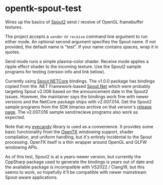 # opentk-spout-test

Wires up the basics of [Spout2](https://github.com/leadedge/Spout2) send / receive of OpenGL framebuffer textures.

The project accepts a `sender` or `receive` command line argument to run either mode. An optional second argument specifies the Spout name. If not provided, the default name is "test". If your name contains spaces, wrap it in quotes.

Send mode runs a simple plasma-color shader. Receive mode applies a ripple effect shader to the incoming texture. Use the Spout2 sample programs for testing (version info and link below).

Currently using [Spout.NETCore](https://github.com/AWAS666/Spout.NETCore) bindings. The v1.0.0 package has bindings copied from the .NET Framework-based [Spout.Net](https://github.com/Ruminoid/Spout.NET) which were probably targeting Spout v2.006 based on the announcement date in the Spout2 issues. However, the maintainer says the bindings work fine with newer versions and the NetCore package ships with v2.007.014. Get the Spout2 sample programs from the SDK binaries archive on that version's [release page](https://github.com/leadedge/Spout2/releases/tag/2.007.014). The v2.007.016 sample send/recieve programs also work as expected.

Note that my [eyecandy](https://github.com/MV10/eyecandy) library is used as a convenience. It provides some basic functionality from the [OpenTK](https://github.com/opentk/opentk) windowing support, shader compilation, and uniform handling, but it's entirely incidental to the Spout processing. OpenTK itself is a thin wrapper around OpenGL and GLFW windowing APIs.

As of this test, Spout2 is at a years-newer version, but currently the CppSharp package used to generate the bindings is years out of date and the available package is incompatible with VS2022 / Clang19, but this seems to work, so hopefully it'll be compatible with newer mainstream Spout-aware applications.
